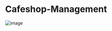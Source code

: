 # Cafeshop-Management


![image](https://user-images.githubusercontent.com/37795928/64523706-c17a2d00-d31e-11e9-8098-232da4dc8959.png)
